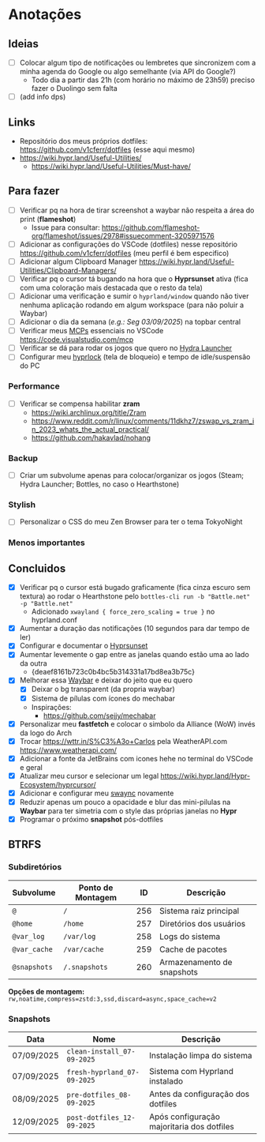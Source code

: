 # Anotações

## Ideias

- [ ] Colocar algum tipo de notificações ou lembretes que sincronizem com a minha agenda do Google ou algo semelhante (via API do Google?)
  - Todo dia a partir das 21h (com horário no máximo de 23h59) preciso fazer o Duolingo sem falta
- [ ] (add info dps)

## Links

- Repositório dos meus próprios dotfiles: <https://github.com/v1cferr/dotfiles> (esse aqui mesmo)
- <https://wiki.hypr.land/Useful-Utilities/>
  - <https://wiki.hypr.land/Useful-Utilities/Must-have/>

## Para fazer

- [ ] Verificar pq na hora de tirar screenshot a waybar não respeita a área do print (**flameshot**)
  - Issue para consultar: <https://github.com/flameshot-org/flameshot/issues/2978#issuecomment-3205971576>
- [ ] Adicionar as configurações do VSCode (dotfiles) nesse repositório <https://github.com/v1cferr/dotfiles> (meu perfil é bem especifico)
- [ ] Adicionar algum Clipboard Manager <https://wiki.hypr.land/Useful-Utilities/Clipboard-Managers/>
- [ ] Verificar pq o cursor tá bugando na hora que o **Hyprsunset** ativa (fica com uma coloração mais destacada que o resto da tela)
- [ ] Adicionar uma verificação e sumir o `hyprland/window` quando não tiver nenhuma aplicação rodando em algum workspace (para não poluir a Waybar)
- [ ] Adicionar o dia da semana (*e.g.: Seg 03/09/2025*) na topbar central
- [ ] Verificar meus [MCPs](./vscode/.config/Code/User/mcp.json) essenciais no VSCode <https://code.visualstudio.com/mcp>
- [ ] Verificar se dá para rodar os jogos que quero no [Hydra Launcher](https://aur.archlinux.org/packages/hydra-launcher-bin)
- [ ] Configurar meu [hyprlock](https://wiki.hypr.land/Hypr-Ecosystem/hyprlock/) (tela de bloqueio) e tempo de idle/suspensão do PC

### Performance

- [ ] Verificar se compensa habilitar **zram**
  - <https://wiki.archlinux.org/title/Zram>
  - <https://www.reddit.com/r/linux/comments/11dkhz7/zswap_vs_zram_in_2023_whats_the_actual_practical/>
  - <https://github.com/hakavlad/nohang>

### Backup

- [ ] Criar um subvolume apenas para colocar/organizar os jogos (Steam; Hydra Launcher; Bottles, no caso o Hearthstone)

### Stylish

- [ ] Personalizar o CSS do meu Zen Browser para ter o tema TokyoNight

### Menos importantes

## Concluidos

- [x] Verificar pq o cursor está bugado graficamente (fica cinza escuro sem textura) ao rodar o Hearthstone pelo `bottles-cli run -b "Battle.net" -p "Battle.net"`
  - Adicionado `xwayland { force_zero_scaling = true }` no hyprland.conf
- [x] Aumentar a duração das notificações (10 segundos para dar tempo de ler)
- [x] Configurar e documentar o [Hyprsunset](./hypr/.config/hypr/hyprsunset.conf)
- [x] Aumentar levemente o gap entre as janelas quando estão uma ao lado da outra
  - {deaef8161b723c0b4bc5b314331a17bd8ea3b75c}
- [x] Melhorar essa [Waybar](./waybar/) e deixar do jeito que eu quero
  - [x] Deixar o bg transparent (da propria waybar)
  - [x] Sistema de pílulas com ícones do mechabar
  - Inspirações:
    - <https://github.com/sejjy/mechabar>
- [x] Personalizar meu **fastfetch** e colocar o simbolo da Alliance (WoW) invés da logo do Arch
- [x] Trocar <https://wttr.in/S%C3%A3o+Carlos> pela WeatherAPI.com <https://www.weatherapi.com/>
- [x] Adicionar a fonte da JetBrains com icones hehe no terminal do VSCode e geral
- [x] Atualizar meu cursor e selecionar um legal <https://wiki.hypr.land/Hypr-Ecosystem/hyprcursor/>
- [x] Adicionar e configurar meu [swaync](./swaync/) novamente
- [x] Reduzir apenas um pouco a opacidade e blur das mini-pilulas na **Waybar** para ter simetria com o style das próprias janelas no **Hypr**
- [x] Programar o próximo **snapshot** pós-dotfiles

## BTRFS

### Subdiretórios

| Subvolume | Ponto de Montagem | ID | Descrição |
|-----------|-------------------|-----|-----------|
| `@` | `/` | 256 | Sistema raiz principal |
| `@home` | `/home` | 257 | Diretórios dos usuários |
| `@var_log` | `/var/log` | 258 | Logs do sistema |
| `@var_cache` | `/var/cache` | 259 | Cache de pacotes |
| `@snapshots` | `/.snapshots` | 260 | Armazenamento de snapshots |

**Opções de montagem:** `rw,noatime,compress=zstd:3,ssd,discard=async,space_cache=v2`

### Snapshots

| Data | Nome | Descrição |
|------|------|-----------|
| 07/09/2025 | `clean-install_07-09-2025` | Instalação limpa do sistema |
| 07/09/2025 | `fresh-hyprland_07-09-2025` | Sistema com Hyprland instalado |
| 08/09/2025 | `pre-dotfiles_08-09-2025` | Antes da configuração dos dotfiles |
| 12/09/2025 | `post-dotfiles_12-09-2025` | Após configuração majoritaria dos dotfiles |
